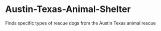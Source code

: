 # Austin-Texas-Animal-Shelter
Finds specific types of rescue dogs from the Austin Texas animal rescue
